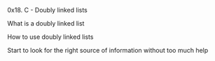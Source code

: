 0x18. C - Doubly linked lists

What is a doubly linked list

How to use doubly linked lists

Start to look for the right source of information without too much help
